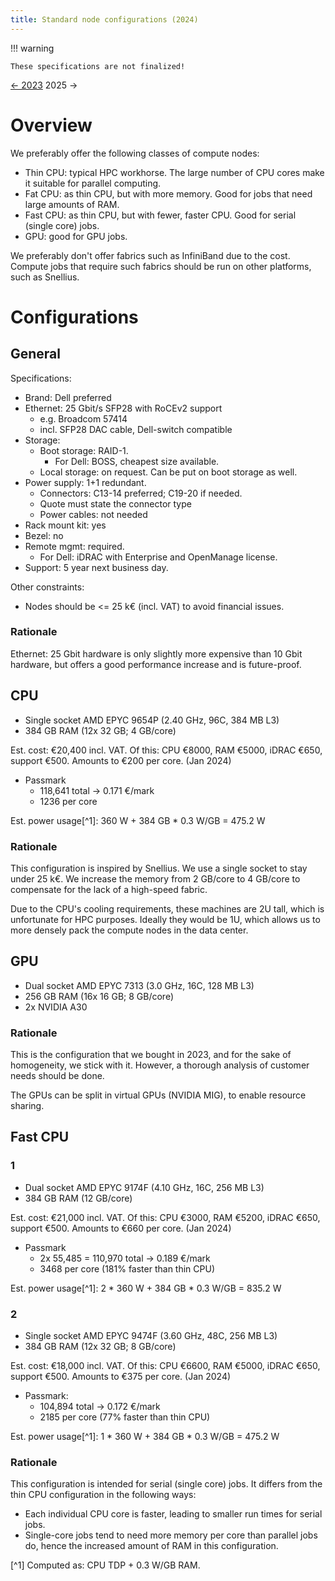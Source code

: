 ```yaml
---
title: Standard node configurations (2024)
---
```


!!! warning

    These specifications are not finalized!

[← 2023](standard_configs_2023.md) 2025 →

# Overview

We preferably offer the following classes of compute nodes:

- Thin CPU: typical HPC workhorse.  The large number of CPU cores make it suitable for parallel computing.
- Fat CPU: as thin CPU, but with more memory.  Good for jobs that need large amounts of RAM.
- Fast CPU: as thin CPU, but with fewer, faster CPU.  Good for serial (single core) jobs.
- GPU: good for GPU jobs.

We preferably don't offer fabrics such as InfiniBand due to the cost.  Compute jobs that require such fabrics should be run on other platforms, such as Snellius.

# Configurations

## General

Specifications:

- Brand: Dell preferred
- Ethernet: 25 Gbit/s SFP28 with RoCEv2 support
  - e.g. Broadcom 57414
  - incl. SFP28 DAC cable, Dell-switch compatible
- Storage:
  - Boot storage: RAID-1.
    - For Dell: BOSS, cheapest size available.
  - Local storage: on request.  Can be put on boot storage as well.
- Power supply: 1+1 redundant.
  - Connectors: C13-14 preferred; C19-20 if needed.
  - Quote must state the connector type
  - Power cables: not needed
- Rack mount kit: yes
- Bezel: no
- Remote mgmt: required.
  - For Dell: iDRAC with Enterprise and OpenManage license.
- Support: 5 year next business day.

Other constraints:

- Nodes should be \<= 25 k€ (incl. VAT) to avoid financial issues.

### Rationale

Ethernet: 25 Gbit hardware is only slightly more expensive than 10 Gbit
hardware, but offers a good performance increase and is future-proof.

## CPU

- Single socket AMD EPYC 9654P (2.40 GHz, 96C, 384 MB L3)
- 384 GB RAM  (12x 32 GB; 4 GB/core)

Est. cost: €20,400 incl. VAT.
Of this: CPU €8000, RAM €5000, iDRAC €650, support €500.
Amounts to €200 per core.
(Jan 2024)

- Passmark
    - 118,641 total → 0.171 €/mark
    - 1236 per core

Est. power usage[^1]: 360 W + 384 GB * 0.3 W/GB = 475.2 W

### Rationale

This configuration is inspired by Snellius.  We use a single socket to stay
under 25 k€.  We increase the memory from 2 GB/core to 4 GB/core to compensate
for the lack of a high-speed fabric.

Due to the CPU's cooling requirements, these machines are 2U tall, which is
unfortunate for HPC purposes.  Ideally they would be 1U, which allows us to
more densely pack the compute nodes in the data center.

## GPU

- Dual socket AMD EPYC 7313 (3.0 GHz, 16C, 128 MB L3)
- 256 GB RAM (16x 16 GB; 8 GB/core)
- 2x NVIDIA A30

### Rationale

This is the configuration that we bought in 2023, and for the sake of
homogeneity, we stick with it.  However, a thorough analysis of customer needs
should be done.

The GPUs can be split in virtual GPUs (NVIDIA MIG), to enable resource sharing.

## Fast CPU

### 1

- Dual socket AMD EPYC 9174F (4.10 GHz, 16C, 256 MB L3)
- 384 GB RAM  (12 GB/core)

Est. cost: €21,000 incl. VAT.
Of this: CPU €3000, RAM €5200, iDRAC €650, support €500.
Amounts to €660 per core.
(Jan 2024)

- Passmark
    - 2x 55,485 = 110,970 total → 0.189 €/mark
    - 3468 per core (181% faster than thin CPU)

Est. power usage[^1]: 2 * 360 W + 384 GB * 0.3 W/GB = 835.2 W

### 2

- Single socket AMD EPYC 9474F (3.60 GHz, 48C, 256 MB L3)
- 384 GB RAM (12x 32 GB; 8 GB/core)

Est. cost: €18,000 incl. VAT.
Of this: CPU €6600, RAM €5000, iDRAC €650, support €500.
Amounts to €375 per core.
(Jan 2024)

- Passmark:
    - 104,894 total → 0.172 €/mark
    - 2185 per core (77% faster than thin CPU)

Est. power usage[^1]: 1 * 360 W + 384 GB * 0.3 W/GB = 475.2 W

### Rationale

This configuration is intended for serial (single core) jobs.  It differs from the thin CPU configuration in the following ways:

- Each individual CPU core is faster, leading to smaller run times for serial
  jobs.
- Single-core jobs tend to need more memory per core than parallel jobs do,
  hence the increased amount of RAM in this configuration.

[^1] Computed as: CPU TDP + 0.3 W/GB RAM.
